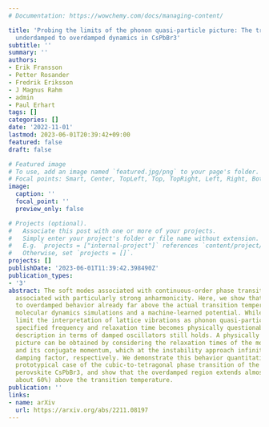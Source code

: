 ```yaml
---
# Documentation: https://wowchemy.com/docs/managing-content/

title: 'Probing the limits of the phonon quasi-particle picture: The transition from
  underdamped to overdamped dynamics in CsPbBr3'
subtitle: ''
summary: ''
authors:
- Erik Fransson
- Petter Rosander
- Fredrik Eriksson
- J Magnus Rahm
- admin
- Paul Erhart
tags: []
categories: []
date: '2022-11-01'
lastmod: 2023-06-01T20:39:42+09:00
featured: false
draft: false

# Featured image
# To use, add an image named `featured.jpg/png` to your page's folder.
# Focal points: Smart, Center, TopLeft, Top, TopRight, Left, Right, BottomLeft, Bottom, BottomRight.
image:
  caption: ''
  focal_point: ''
  preview_only: false

# Projects (optional).
#   Associate this post with one or more of your projects.
#   Simply enter your project's folder or file name without extension.
#   E.g. `projects = ["internal-project"]` references `content/project/deep-learning/index.md`.
#   Otherwise, set `projects = []`.
projects: []
publishDate: '2023-06-01T11:39:42.398490Z'
publication_types:
- '3'
abstract: The soft modes associated with continuous-order phase transitions are commonly
  associated with particularly strong anharmonicity. Here, we show that this can lead
  to overdamped behavior already far above the actual transition temperature using
  molecular dynamics simulations and a machine-learned potential. While in the overdamped
  limit the interpretation of lattice vibrations as phonon quasi-particles with a
  specified frequency and relaxation time becomes physically questionable the mathematical
  description in terms of damped oscillators still holds. A physically more intuitive
  picture can be obtained by considering the relaxation times of the mode coordinate
  and its conjugate momentum, which at the instability approach infinity and the inverse
  damping factor, respectively. We demonstrate this behavior quantitatively for the
  prototypical case of the cubic-to-tetragonal phase transition of the inorganic halide
  perovskite CsPbBr3, and show that the overdamped region extends almost 200 K (or
  about 60%) above the transition temperature.
publication: ''
links:
- name: arXiv
  url: https://arxiv.org/abs/2211.08197
---
```

